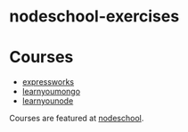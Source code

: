 # nodeschool-exercises

# Courses

* [expressworks](https://github.com/azat-co/expressworks)
* [learnyoumongo](https://github.com/evanlucas/learnyoumongo)
* [learnyounode](https://github.com/workshopper/learnyounode)

Courses are featured at [nodeschool](https://nodeschool.io/).